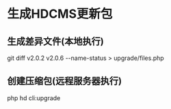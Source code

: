 # 生成HDCMS更新包

## 生成差异文件(本地执行)
git diff v2.0.2 v2.0.6 --name-status > upgrade/files.php

## 创建压缩包(远程服务器执行)
php hd cli:upgrade